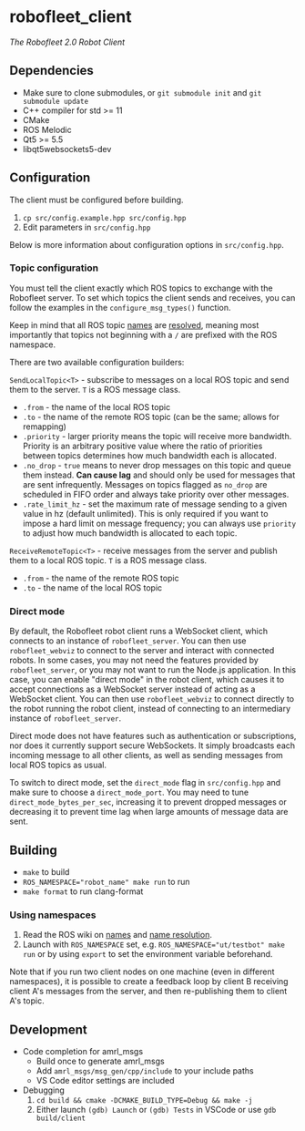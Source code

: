 # robofleet_client

*The Robofleet 2.0 Robot Client*

## Dependencies

* Make sure to clone submodules, or `git submodule init` and `git submodule update`
* C++ compiler for std >= 11
* CMake
* ROS Melodic
* Qt5 >= 5.5
* libqt5websockets5-dev

## Configuration

The client must be configured before building.
1. `cp src/config.example.hpp src/config.hpp`
2. Edit parameters in `src/config.hpp`

Below is more information about configuration options in `src/config.hpp`.

### Topic configuration
You must tell the client exactly which ROS topics to exchange with the Robofleet server. To set which topics the client sends and receives, you can follow the examples in the `configure_msg_types()` function.

Keep in mind that all ROS topic [names][names] are [resolved][name resolution], meaning most importantly that topics not beginning with a `/` are prefixed with the ROS namespace.

There are two available configuration builders:

`SendLocalTopic<T>` - subscribe to messages on a local ROS topic and send them to the server. `T` is a ROS message class.
* `.from` - the name of the local ROS topic
* `.to` - the name of the remote ROS topic (can be the same; allows for remapping)
* `.priority` - larger priority means the topic will receive more bandwidth. Priority is an arbitrary positive value where the ratio of priorities between topics determines how much bandwidth each is allocated.
* `.no_drop` - `true` means to never drop messages on this topic and queue them instead. **Can cause lag** and should only be used for messages that are sent infrequently. Messages on topics flagged as `no_drop` are scheduled in FIFO order and always take priority over other messages.
* `.rate_limit_hz` - set the maximum rate of message sending to a given value in hz (default unlimited). This is only required if you want to impose a hard limit on message frequency; you can always use `priority` to adjust how much bandwidth is allocated to each topic.

`ReceiveRemoteTopic<T>` - receive messages from the server and publish them to a local ROS topic. `T` is a ROS message class.
* `.from` - the name of the remote ROS topic
* `.to` - the name of the local ROS topic

### Direct mode

By default, the Robofleet robot client runs a WebSocket client, which connects to an instance of `robofleet_server`. You can then use `robofleet_webviz` to connect to the server and interact with connected robots. In some cases, you may not need the features provided by `robofleet_server`, or you may not want to run the Node.js application. In this case, you can enable "direct mode" in the robot client, which causes it to accept connections as a WebSocket server instead of acting as a WebSocket client. You can then use `robofleet_webviz` to connect directly to the robot running the robot client, instead of connecting to an intermediary instance of `robofleet_server`.

Direct mode does not have features such as authentication or subscriptions, nor does it currently support secure WebSockets. It simply broadcasts each incoming message to all other clients, as well as sending messages from local ROS topics as usual.

To switch to direct mode, set the `direct_mode` flag in `src/config.hpp` and make sure to choose a `direct_mode_port`. You may need to tune `direct_mode_bytes_per_sec`, increasing it to prevent dropped messages or decreasing it to prevent time lag when large amounts of message data are sent.

## Building

* `make` to build
* `ROS_NAMESPACE="robot_name" make run` to run
* `make format` to run clang-format

### Using namespaces

1. Read the ROS wiki on [names][names] and [name resolution][name resolution].
2. Launch with `ROS_NAMESPACE` set, e.g. `ROS_NAMESPACE="ut/testbot" make run` or by using `export` to set the environment variable beforehand.

Note that if you run two client nodes on one machine (even in different namespaces), it is possible to create a feedback loop by client B receiving client A's messages from the server, and then re-publishing them to client A's topic.

## Development

* Code completion for amrl_msgs
  * Build once to generate amrl_msgs
  * Add `amrl_msgs/msg_gen/cpp/include` to your include paths
  * VS Code editor settings are included
* Debugging
  1. `cd build && cmake -DCMAKE_BUILD_TYPE=Debug && make -j`
  1. Either launch `(gdb) Launch` or `(gdb) Tests` in VSCode or use `gdb build/client`

[names]: https://wiki.ros.org/Names#Resolving
[name resolution]: https://wiki.ros.org/Names#Resolving
